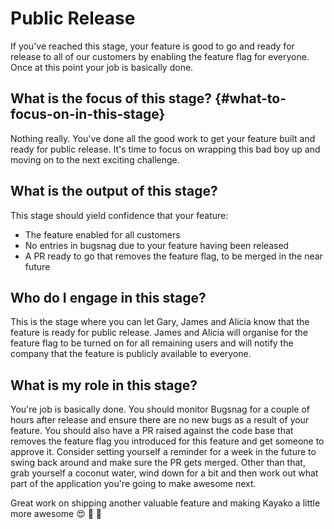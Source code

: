# Public Release

If you've reached this stage, your feature is good to go and ready for release to all of our customers by enabling the feature flag for everyone. Once at this point your job is basically done.

## What is the focus of this stage? {#what-to-focus-on-in-this-stage}

Nothing really. You've done all the good work to get your feature built and ready for public release. It's time to focus on wrapping this bad boy up and moving on to the next exciting challenge.

## What is the output of this stage?

This stage should yield confidence that your feature:

* The feature enabled for all customers
* No entries in bugsnag due to your feature having been released
* A PR ready to go that removes the feature flag, to be merged in the near future

## Who do I engage in this stage?

This is the stage where you can let Gary, James and Alicia know that the feature is ready for public release. James and Alicia will organise for the feature flag to be turned on for all remaining users and will notify the company that the feature is publicly available to everyone.

## What is my role in this stage?

You're job is basically done. You should monitor Bugsnag for a couple of hours after release and ensure there are no new bugs as a result of your feature. You should also have a PR raised against the code base that removes the feature flag you introduced for this feature and get someone to approve it. Consider setting yourself a reminder for a week in the future to swing back around and make sure the PR gets merged. Other than that, grab yourself a coconut water, wind down for a bit and then work out what part of the application you're going to make awesome next.

Great work on shipping another valuable feature and making Kayako a little more awesome 😍 💯 🎉

